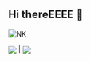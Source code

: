 ## Hi thereEEEE 👋

![NK](https://github-readme-stats.vercel.app/api?username=NerostavKuznetsov&show&icons=true&theme=merko&include_all_commits=true)


<a href="https://github.com/NerostavKuznetsov/github-readme-stats"><img align="center" src="https://github-readme-stats.vercel.app/api?username=NerostavKuznetsov&show_icons=true&include_all_commits=true&theme=buefy&hide_border=true"/></a> | <a href="https://github.com/NerostavKuznetsov/github-readme-stats"><img align="center" src="https://github-readme-stats.vercel.app/api/top-langs/?username=NerostavKuznetsov&layout=compact&theme=buefy&hide_border=true" /></a>











